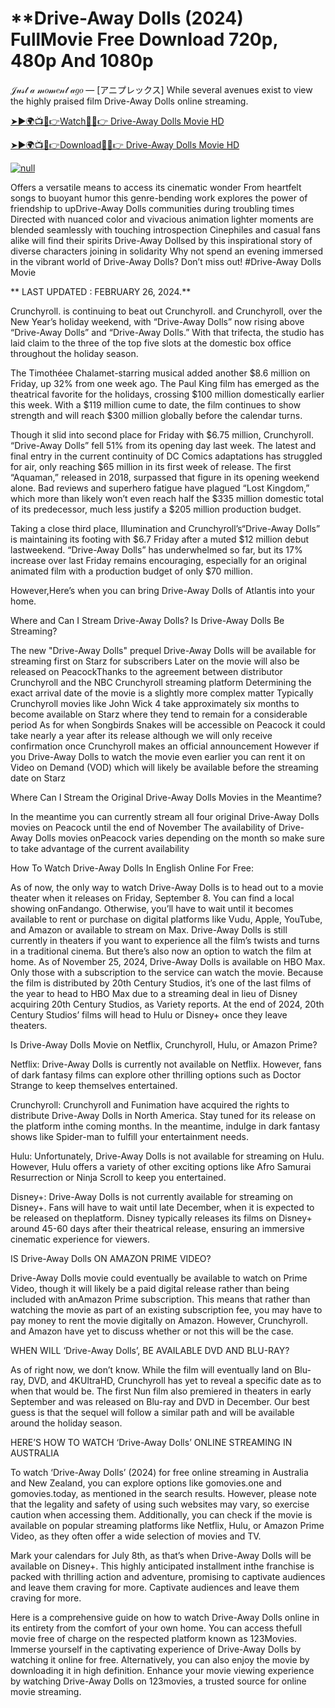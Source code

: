 <h1>**Drive-Away Dolls (2024) FullMovie Free Download 720p, 480p And 1080p</h1>
𝒥𝓊𝓈𝓉 𝒶 𝓂𝑜𝓂𝑒𝓃𝓉 𝒶𝑔𝑜 — [アニプレックス] While several avenues exist to view the highly praised film Drive-Away Dolls online streaming.

[➤►🌍📺📱👉Watch🔴✅👉 Drive-Away Dolls Movie HD](https://flixstreamovie.com/en/movie/957304/drive-away-dolls)

[➤►🌍📺📱👉Download🔴✅👉 Drive-Away Dolls Movie HD](https://flixstreamovie.com/en/movie/957304/drive-away-dolls)

<p dir="auto"><a href="https://flixstreamovie.com/en/movie/957304/drive-away-dolls" rel="nofollow"><img src="https://static.wixstatic.com/media/855a25_043b5abeb4ae4d35ac003198e7fe56ed~mv2.gif" alt="null"></a></p>

Offers a versatile means to access its cinematic wonder From heartfelt songs to buoyant humor this genre-bending work explores the power of friendship to upDrive-Away Dolls communities during troubling times Directed with nuanced color and vivacious animation lighter moments are blended seamlessly with touching introspection Cinephiles and casual fans alike will find their spirits Drive-Away Dollsed by this inspirational story of diverse characters joining in solidarity Why not spend an evening immersed in the vibrant world of Drive-Away Dolls? Don’t miss out! #Drive-Away Dolls Movie

** LAST UPDATED : FEBRUARY 26, 2024.**

Crunchyroll. is continuing to beat out Crunchyroll. and Crunchyroll, over the New Year’s holiday weekend, with “Drive-Away Dolls” now rising above “Drive-Away Dolls” and “Drive-Away Dolls.” With that trifecta, the studio has laid claim to the three of the top five slots at the domestic box office throughout the holiday season.

The Timothéee Chalamet-starring musical added another $8.6 million on Friday, up 32% from one week ago. The Paul King film has emerged as the theatrical favorite for the holidays, crossing $100 million domestically earlier this week. With a $119 million cume to date, the film continues to show strength and will reach $300 million globally before the calendar turns.

Though it slid into second place for Friday with $6.75 million, Crunchyroll. “Drive-Away Dolls” fell 51% from its opening day last week. The latest and final entry in the current continuity of DC Comics adaptations has struggled for air, only reaching $65 million in its first week of release. The first “Aquaman,” released in 2018, surpassed that figure in its opening weekend alone. Bad reviews and superhero fatigue have plagued “Lost Kingdom,” which more than likely won’t even reach half the $335 million domestic total of its predecessor, much less justify a $205 million production budget.

Taking a close third place, Illumination and Crunchyroll’s“Drive-Away Dolls” is maintaining its footing with $6.7 Friday after a muted $12 million debut lastweekend. “Drive-Away Dolls” has underwhelmed so far, but its 17% increase over last Friday remains encouraging, especially for an original animated film with a production budget of only $70 million.

However,Here’s when you can bring Drive-Away Dolls of Atlantis into your home.

Where and Can I Stream Drive-Away Dolls? Is Drive-Away Dolls Be Streaming?

The new "Drive-Away Dolls" prequel Drive-Away Dolls will be available for streaming first on Starz for subscribers Later on the movie will also be released on PeacockThanks to the agreement between distributor Crunchyroll and the NBC Crunchyroll streaming platform Determining the exact arrival date of the movie is a slightly more complex matter Typically Crunchyroll movies like John Wick 4 take approximately six months to become available on Starz where they tend to remain for a considerable period As for when Songbirds Snakes will be accessible on Peacock it could take nearly a year after its release although we will only receive confirmation once Crunchyroll makes an official announcement However if you Drive-Away Dolls to watch the movie even earlier you can rent it on Video on Demand (VOD) which will likely be available before the streaming date on Starz

Where Can I Stream the Original Drive-Away Dolls Movies in the Meantime?

In the meantime you can currently stream all four original Drive-Away Dolls movies on Peacock until the end of November The availability of Drive-Away Dolls movies onPeacock varies depending on the month so make sure to take advantage of the current availability

How To Watch Drive-Away Dolls In English Online For Free:

As of now, the only way to watch Drive-Away Dolls is to head out to a movie theater when it releases on Friday, September 8. You can find a local showing onFandango. Otherwise, you’ll have to wait until it becomes available to rent or purchase on digital platforms like Vudu, Apple, YouTube, and Amazon or available to stream on Max. Drive-Away Dolls is still currently in theaters if you want to experience all the film’s twists and turns in a traditional cinema. But there’s also now an option to watch the film at home. As of November 25, 2024, Drive-Away Dolls is available on HBO Max. Only those with a subscription to the service can watch the movie. Because the film is distributed by 20th Century Studios, it’s one of the last films of the year to head to HBO Max due to a streaming deal in lieu of Disney acquiring 20th Century Studios, as Variety reports. At the end of 2024, 20th Century Studios’ films will head to Hulu or Disney+ once they leave theaters.

Is Drive-Away Dolls Movie on Netflix, Crunchyroll, Hulu, or Amazon Prime?

Netflix: Drive-Away Dolls is currently not available on Netflix. However, fans of dark fantasy films can explore other thrilling options such as Doctor Strange to keep themselves entertained.

Crunchyroll: Crunchyroll and Funimation have acquired the rights to distribute Drive-Away Dolls in North America. Stay tuned for its release on the platform inthe coming months. In the meantime, indulge in dark fantasy shows like Spider-man to fulfill your entertainment needs.

Hulu: Unfortunately, Drive-Away Dolls is not available for streaming on Hulu. However, Hulu offers a variety of other exciting options like Afro Samurai Resurrection or Ninja Scroll to keep you entertained.

Disney+: Drive-Away Dolls is not currently available for streaming on Disney+. Fans will have to wait until late December, when it is expected to be released on theplatform. Disney typically releases its films on Disney+ around 45-60 days after their theatrical release, ensuring an immersive cinematic experience for viewers.

IS Drive-Away Dolls ON AMAZON PRIME VIDEO?

Drive-Away Dolls movie could eventually be available to watch on Prime Video, though it will likely be a paid digital release rather than being included with anAmazon Prime subscription. This means that rather than watching the movie as part of an existing subscription fee, you may have to pay money to rent the movie digitally on Amazon. However, Crunchyroll. and Amazon have yet to discuss whether or not this will be the case.

WHEN WILL ‘Drive-Away Dolls’, BE AVAILABLE DVD AND BLU-RAY?

As of right now, we don’t know. While the film will eventually land on Blu-ray, DVD, and 4KUltraHD, Crunchyroll has yet to reveal a specific date as to when that would be. The first Nun film also premiered in theaters in early September and was released on Blu-ray and DVD in December. Our best guess is that the sequel will follow a similar path and will be available around the holiday season.

HERE’S HOW TO WATCH ‘Drive-Away Dolls’ ONLINE STREAMING IN AUSTRALIA

To watch ‘Drive-Away Dolls’ (2024) for free online streaming in Australia and New Zealand, you can explore options like gomovies.one and gomovies.today, as mentioned in the search results. However, please note that the legality and safety of using such websites may vary, so exercise caution when accessing them. Additionally, you can check if the movie is available on popular streaming platforms like Netflix, Hulu, or Amazon Prime Video, as they often offer a wide selection of movies and TV.

Mark your calendars for July 8th, as that’s when Drive-Away Dolls will be available on Disney+. This highly anticipated installment inthe franchise is packed with thrilling action and adventure, promising to captivate audiences and leave them craving for more. Captivate audiences and leave them craving for more.

Here is a comprehensive guide on how to watch Drive-Away Dolls online in its entirety from the comfort of your own home. You can access thefull movie free of charge on the respected platform known as 123Movies. Immerse yourself in the captivating experience of Drive-Away Dolls by watching it online for free. Alternatively, you can also enjoy the movie by downloading it in high definition. Enhance your movie viewing experience by watching Drive-Away Dolls on 123movies, a trusted source for online movie streaming.
